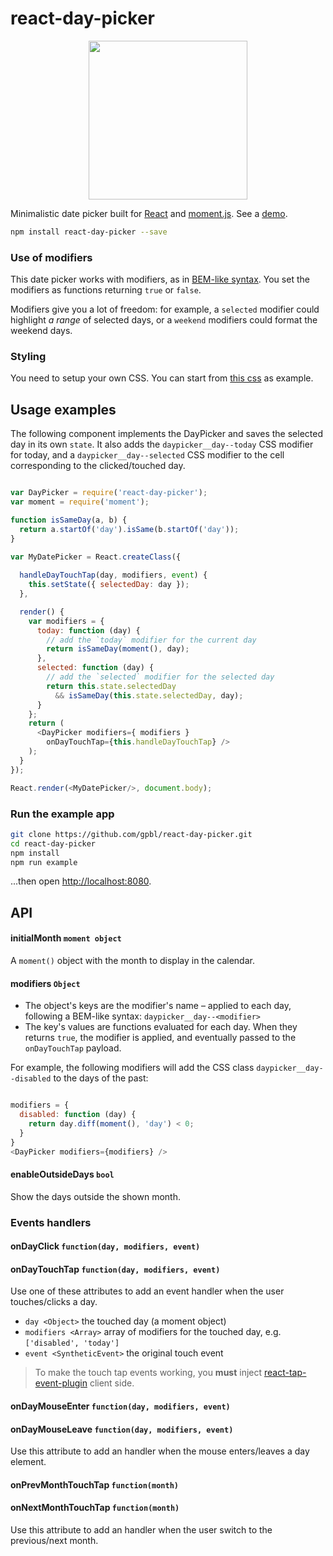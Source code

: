 # react-day-picker

<p align="center">
<a href="http://www.gpbl.org/react-day-picker/"><img src="https://cloud.githubusercontent.com/assets/120693/5693331/3aba1d2e-9918-11e4-933e-bf296484017a.png" width="254" /></a>
</p>

Minimalistic date picker built for [React](facebook.github.io/react/) and [moment.js](http://www.momentjs.com). See a [demo](http://www.gpbl.org/react-day-picker/).

```bash
npm install react-day-picker --save
```

### Use of modifiers

This date picker works with modifiers, as in [BEM-like syntax](http://csswizardry.com/2013/01/mindbemding-getting-your-head-round-bem-syntax/). You set the modifiers as functions returning `true` or `false`. 

Modifiers give you a lot of freedom: for example, a `selected` modifier could highlight *a range* of selected days, or a `weekend` modifiers could format the weekend days.

### Styling

You need to setup your own CSS. You can start from [this css](example/src/scss/daypicker.scss) as example.

## Usage examples

The following component implements the DayPicker and saves the selected day in its own `state`. 
It also adds the `daypicker__day--today` CSS modifier for today, and a `daypicker__day--selected` CSS modifier to the cell corresponding to the clicked/touched day.

```js

var DayPicker = require('react-day-picker');
var moment = require('moment');

function isSameDay(a, b) {
  return a.startOf('day').isSame(b.startOf('day'));
}

var MyDatePicker = React.createClass({
  
  handleDayTouchTap(day, modifiers, event) {
    this.setState({ selectedDay: day });
  },

  render() {
    var modifiers = {
      today: function (day) {
        // add the `today` modifier for the current day
        return isSameDay(moment(), day);
      },
      selected: function (day) {
        // add the `selected` modifier for the selected day
        return this.state.selectedDay 
          && isSameDay(this.state.selectedDay, day);
      }
    };
    return (
      <DayPicker modifiers={ modifiers } 
        onDayTouchTap={this.handleDayTouchTap} />
    );
  }
});

React.render(<MyDatePicker/>, document.body);

```

### Run the example app

```bash
git clone https://github.com/gpbl/react-day-picker.git
cd react-day-picker
npm install
npm run example
```

...then open [http://localhost:8080](http://localhost:8080).

## API

#### initialMonth `moment object`

A `moment()` object with the month to display in the calendar.

#### modifiers `Object`

* The object's keys are the modifier's name – applied to each day, following a BEM-like syntax: `daypicker__day--<modifier>`
* The key's values are functions evaluated for each day. When they returns `true`, the modifier is applied, and eventually passed to the `onDayTouchTap` payload.

For example, the following modifiers will add the CSS class `daypicker__day--disabled` to the days of the past:

```js

modifiers = {
  disabled: function (day) {
    return day.diff(moment(), 'day') < 0;
  }
}
<DayPicker modifiers={modifiers} />

```

#### enableOutsideDays `bool`

Show the days outside the shown month.

### Events handlers 

#### onDayClick `function(day, modifiers, event)`
#### onDayTouchTap `function(day, modifiers, event)`

Use one of these attributes to add an event handler when the user touches/clicks a day. 

* `day <Object>` the touched day (a moment object)
* `modifiers <Array>` array of modifiers for the touched day, e.g. `['disabled', 'today']`
* `event <SyntheticEvent>` the original touch event

> To make the touch tap events working, you **must** inject [react-tap-event-plugin](https://github.com/zilverline/react-tap-event-plugin) client side.

#### onDayMouseEnter `function(day, modifiers, event)`
#### onDayMouseLeave `function(day, modifiers, event)`

Use this attribute to add an handler when the mouse enters/leaves a day element. 

#### onPrevMonthTouchTap `function(month)`
#### onNextMonthTouchTap `function(month)`

Use this attribute to add an handler when the user switch to the previous/next month.
